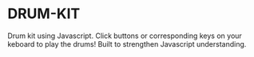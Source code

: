 # DRUM-KIT
Drum kit using Javascript. Click buttons or corresponding keys on your keboard to play the drums!
Built to strengthen Javascript understanding. 
